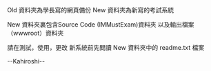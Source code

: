 Old 資料夾為學長寫的網頁備份 New 資料夾為新寫的考試系統

New 資料夾裏包含Source Code (IMMustExam)資料夾 以及輸出檔案（wwwroot）資料夾

請在測試，使用，更改 新系統前先閲讀 New 資料夾中的 readme.txt 檔案

--Kahiroshi--
